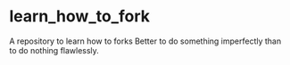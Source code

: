 # learn_how_to_fork
A repository to learn how to forks
Better to do something imperfectly than to do nothing flawlessly.